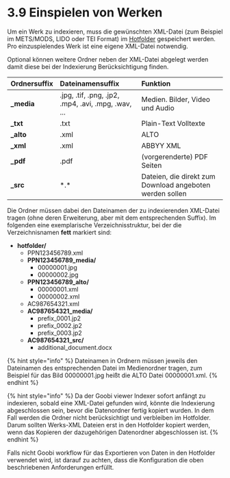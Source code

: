 # 3.9 Einspielen von Werken

Um ein Werk zu indexieren, muss die gewünschten XML-Datei \(zum Beispiel im METS/MODS, LIDO oder TEI Format\) im [Hotfolder](3.2.md#3-2-1-parameter-hotfolder) gespeichert werden. Pro einzuspielendes Werk ist eine eigene XML-Datei notwendig. 

Optional können weitere Ordner neben der XML-Datei abgelegt werden damit diese bei der Indexierung Berücksichtigung finden. 

| Ordnersuffix | Dateinamensuffix | Funktion |
| :--- | :--- | :--- |
| **\_media** | .jpg, .tif, .png, .jp2, .mp4, .avi, .mpg, .wav, ... | Medien. Bilder, Video und Audio |
| **\_txt** | .txt | Plain-Text Volltexte |
| **\_alto** | .xml | ALTO |
| **\_xml** | .xml | ABBYY XML |
| **\_pdf** | .pdf | \(vorgerenderte\) PDF Seiten |
| **\_src** | \*.\* | Dateien, die direkt zum Download angeboten werden sollen |

Die Ordner müssen dabei den Dateinamen der zu indexierenden XML-Datei tragen \(ohne deren Erweiterung, aber mit dem entsprechenden Suffix\). Im folgenden eine exemplarische Verzeichnisstruktur, bei der die Verzeichnisnamen **fett** markiert sind:  


* **hotfolder/**
  * PPN123456789.xml
  * **PPN123456789\_media/**
    * 00000001.jpg
    * 00000002.jpg
  * **PPN123456789\_alto/**
    * 00000001.xml
    * 00000002.xml
  * AC987654321.xml
  * **AC987654321\_media/**
    * prefix\_0001.jp2
    * prefix\_0002.jp2
    * prefix\_0003.jp2
  * **AC987654321\_src/**
    * additional\_document.docx



{% hint style="info" %}
Dateinamen in Ordnern müssen jeweils den Dateinamen des entsprechenden Datei im Medienordner tragen, zum Beispiel für das Bild 00000001.jpg heißt die ALTO Datei 00000001.xml.
{% endhint %}

{% hint style="info" %}
Da der Goobi viewer Indexer sofort anfängt zu indexieren, sobald eine XML-Datei gefunden wird, könnte die Indexierung abgeschlossen sein, bevor die Datenordner fertig kopiert wurden. In dem Fall werden die Ordner nicht berücksichtigt und verbleiben im Hotfolder. Darum sollten Werks-XML Dateien erst in den Hotfolder kopiert werden, wenn das Kopieren der dazugehörigen Datenordner abgeschlossen ist.
{% endhint %}

Falls nicht Goobi workflow für das Exportieren von Daten in den Hotfolder verwendet wird, ist darauf zu achten, dass die Konfiguration die oben beschriebenen Anforderungen erfüllt.

